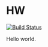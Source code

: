 # HW

[![Build Status](https://travis-ci.org/hiyainc-oss/hw.svg?branch=master)](https://travis-ci.org/hiyainc-oss/hw)

Hello world.